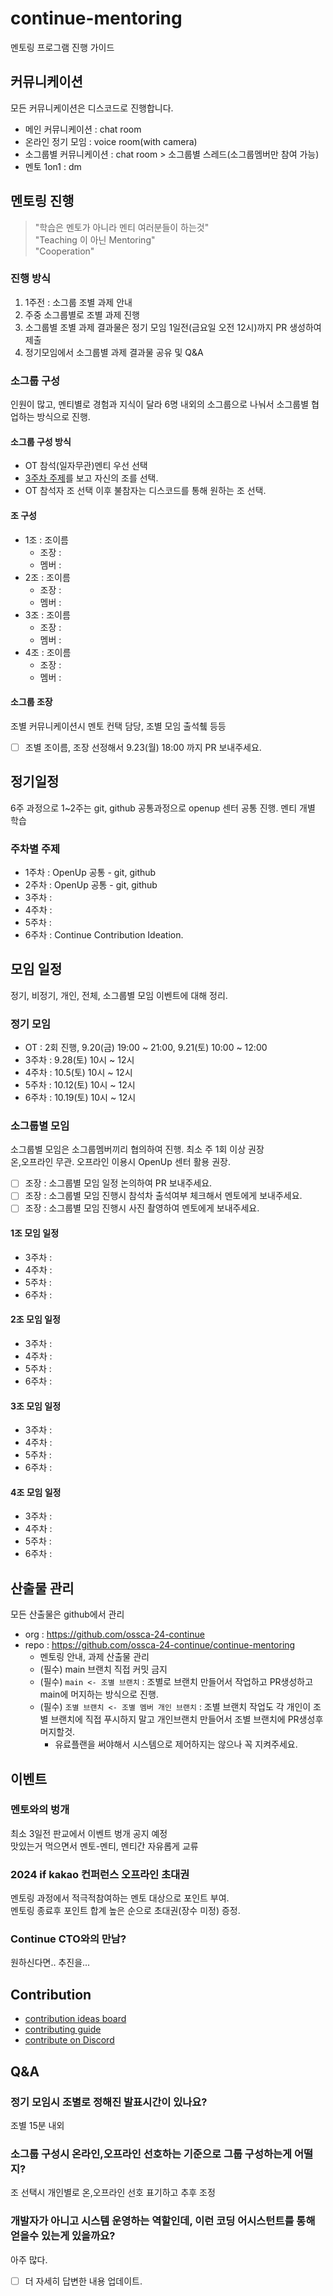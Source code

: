 # continue-mentoring
멘토링 프로그램 진행 가이드 

## 커뮤니케이션
모든 커뮤니케이션은 디스코드로 진행합니다.
- 메인 커뮤니케이션 : chat room
- 온라인 정기 모임 : voice room(with camera)
- 소그룹별 커뮤니케이션 : chat room > 소그룹별 스레드(소그룹멤버만 참여 가능)
- 멘토 1on1 : dm


## 멘토링 진행
> "학습은 멘토가 아니라 멘티 여러분들이 하는것"  
> "Teaching 이 아닌 Mentoring"  
> "Cooperation"

### 진행 방식
1. 1주전 : 소그룹 조별 과제 안내
2. 주중 소그룹별로 조별 과제 진행 
3. 소그룹별 조별 과제 결과물은 정기 모임 1일전(금요일 오전 12시)까지 PR 생성하여 제출
4. 정기모임에서 소그룹별 과제 결과물 공유 및 Q&A

### 소그룹 구성
인원이 많고, 멘티별로 경험과 지식이 달라 6명 내외의 소그룹으로 나눠서 소그룹별 협업하는 방식으로 진행.  
#### 소그룹 구성 방식  
- OT 참석(일자무관)멘티 우선 선택
- [3주차 주제](https://github.com/ossca-24-continue/continue-mentoring/blob/main/%EC%A3%BC%EB%B3%84%EA%B3%BC%EC%A0%9C/README.md#3%EC%A3%BC%EC%B0%A8)를 보고 자신의 조를 선택.
- OT 참석자 조 선택 이후 불참자는 디스코드를 통해 원하는 조 선택.

#### 조 구성
- 1조 : 조이름
  - 조장 : 
  - 멤버 : 
- 2조 : 조이름
  - 조장 : 
  - 멤버 : 
- 3조 : 조이름
  - 조장 :
  - 멤버 : 
- 4조 : 조이름
  - 조장 :
  - 멤버 : 

#### 소그룹 조장
조별 커뮤니케이션시 멘토 컨택 담당, 조별 모임 출석췤 등등  
- [ ] 조별 조이름, 조장 선정해서 9.23(월) 18:00 까지 PR 보내주세요.


## 정기일정
6주 과정으로 1~2주는 git, github 공통과정으로 openup 센터 공통 진행. 멘티 개별 학습

### 주차별 주제
- 1주차 : OpenUp 공통 - git, github
- 2주차 : OpenUp 공통 - git, github
- 3주차 : 
- 4주차 : 
- 5주차 : 
- 6주차 : Continue Contribution Ideation.

## 모임 일정
정기, 비정기, 개인, 전체, 소그룹별 모임 이벤트에 대해 정리.

### 정기 모임
- OT : 2회 진행, 9.20(금) 19:00 ~ 21:00, 9.21(토) 10:00 ~ 12:00
- 3주차 : 9.28(토) 10시 ~ 12시
- 4주차 : 10.5(토) 10시 ~ 12시
- 5주차 : 10.12(토) 10시 ~ 12시
- 6주차 : 10.19(토) 10시 ~ 12시

### 소그룹별 모임
소그룹별 모임은 소그룹멤버끼리 협의하여 진행. 최소 주 1회 이상 권장  
온,오프라인 무관. 오프라인 이용시 OpenUp 센터 활용 권장.  
- [ ] 조장 : 소그룹별 모임 일정 논의하여 PR 보내주세요.  
- [ ] 조장 : 소그룹별 모임 진행시 참석차 출석여부 체크해서 멘토에게 보내주세요.
- [ ] 조장 : 소그룹별 모임 진행시 사진 촬영하여 멘토에게 보내주세요.

#### 1조 모임 일정
- 3주차 :
- 4주차 :
- 5주차 :
- 6주차 : 
#### 2조 모임 일정
- 3주차 :
- 4주차 :
- 5주차 :
- 6주차 : 
#### 3조 모임 일정
- 3주차 :
- 4주차 :
- 5주차 :
- 6주차 :  
#### 4조 모임 일정
- 3주차 :
- 4주차 :
- 5주차 :
- 6주차 :  

## 산출물 관리
모든 산출물은 github에서 관리
- org : https://github.com/ossca-24-continue
- repo : https://github.com/ossca-24-continue/continue-mentoring
  - 멘토링 안내, 과제 산출물 관리
  - (필수) main 브랜치 직접 커밋 금지
  - (필수) `main <- 조별 브랜치` : 조별로 브랜치 만들어서 작업하고 PR생성하고 main에 머지하는 방식으로 진행.
  - (필수) `조별 브랜치 <- 조별 멤버 개인 브랜치` : 조별 브랜치 작업도 각 개인이 조별 브랜치에 직접 푸시하지 말고 개인브랜치 만들어서 조별 브랜치에 PR생성후 머지할것.
    - 유료플랜을 써야해서 시스템으로 제어하지는 않으나 꼭 지켜주세요.    


## 이벤트
### 멘토와의 벙개
최소 3일전 판교에서 이벤트 벙개 공지 예정  
맛있는거 먹으면서 멘토-멘티, 멘티간 자유롭게 교류  

### 2024 if kakao 컨퍼런스 오프라인 초대권
멘토링 과정에서 적극적참여하는 멘토 대상으로 포인트 부여.  
멘토링 종료후 포인트 합계 높은 순으로 초대권(장수 미정) 증정.  

### Continue CTO와의 만남?
원하신다면.. 추진을...

## Contribution
- [contribution ideas board](https://github.com/orgs/continuedev/projects/2)
- [contributing guide](https://github.com/continuedev/continue/blob/main/CONTRIBUTING.md)
- [contribute on Discord](https://discord.gg/vapESyrFmJ)

## Q&A
### 정기 모임시 조별로 정해진 발표시간이 있나요?
조별 15분 내외

### 소그룹 구성시 온라인,오프라인 선호하는 기준으로 그룹 구성하는게 어떨지?
조 선택시 개인별로 온,오프라인 선호 표기하고 추후 조정

### 개발자가 아니고 시스템 운영하는 역할인데, 이런 코딩 어시스턴트를 통해 얻을수 있는게 있을까요?
아주 많다.
- [ ] 더 자세히 답변한 내용 업데이트.


